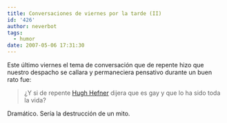 ```yaml
---
title: Conversaciones de viernes por la tarde (II)
id: '426'
author: neverbot
tags:
  - humor
date: 2007-05-06 17:31:30
---
```


Este último viernes el tema de conversación que de repente hizo que nuestro despacho se callara y permaneciera pensativo durante un buen rato fue:

> ¿Y si de repente [Hugh Hefner](http://en.wikipedia.org/wiki/Hugh_Hefner) dijera que es gay y que lo ha sido toda la vida?

Dramático. Sería la destrucción de un mito.